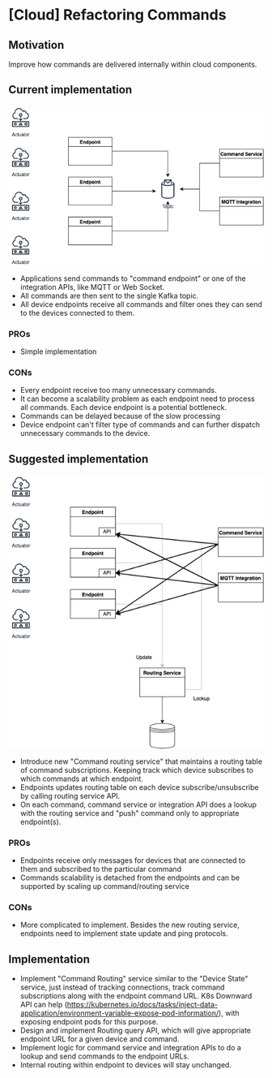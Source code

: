 # [Cloud] Refactoring Commands

## Motivation

Improve how commands are delivered internally within cloud components.

## Current implementation

![](images/commands-current.png)

* Applications send commands to "command endpoint" or one of the integration APIs, like MQTT or Web Socket.
* All commands are then sent to the single Kafka topic.
* All device endpoints receive all commands and filter ones they can send to the devices connected to them.

### PROs

* Simple implementation

### CONs

* Every endpoint receive too many unnecessary commands.
* It can become a scalability problem as each endpoint need to process all commands. Each device endpoint is a potential bottleneck.
* Commands can be delayed because of the slow processing
* Device endpoint can't filter type of commands and can further dispatch unnecessary commands to the device.

## Suggested implementation

![](images/commands-new.png)

* Introduce new "Command routing service" that maintains a routing table of command subscriptions. Keeping track which device subscribes to which commands at which endpoint.
* Endpoints updates routing table on each device subscribe/unsubscribe by calling routing service API.
* On each command, command service or integration API does a lookup with the routing service and "push" command only to appropriate endpoint(s).

### PROs

* Endpoints receive only messages for devices that are connected to them and subscribed to the particular command
* Commands scalability is detached from the endpoints and can be supported by scaling up command/routing service

### CONs

* More complicated to implement. Besides the new routing service, endpoints need to implement state update and ping protocols.

## Implementation

* Implement "Command Routing" service similar to the "Device State" service, just instead of tracking connections, track command subscriptions along with the endpoint command URL. K8s Downward API can help (https://kubernetes.io/docs/tasks/inject-data-application/environment-variable-expose-pod-information/), with exposing endpoint pods for this purpose.
* Design and implement Routing query API, which will give appropriate endpoint URL for a given device and command.
* Implement logic for command service and integration APIs to do a lookup and send commands to the endpoint URLs.
* Internal routing within endpoint to devices will stay unchanged.
